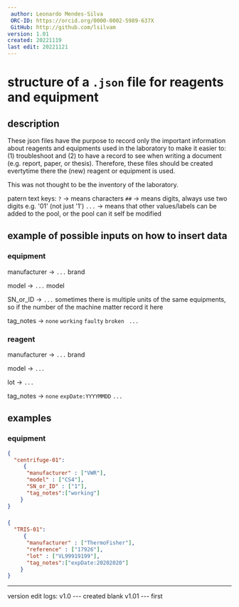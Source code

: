 ```yaml
---
 author: Leonardo Mendes-Silva
 ORC-ID: https://orcid.org/0000-0002-5989-637X
 GitHub: http://github.com/lsilvam
version: 1.01
created: 20221119
last edit: 20221121
---
```


# structure of a `.json` file for reagents and equipment

## description

These json files have the purpose to record only the important information about reagents and equipments used in the laboratory to make it easier to: (1) troubleshoot and (2) to have a record to see when writing a document (e.g. report, paper, or thesis). Therefore, these files should be created evertytime there the (new) reagent or equipment is used. 

This was not thought to be the inventory of the laboratory.

patern text keys: 
    `?` -> means characters
    `##` -> means digits, always use two digits e.g. '01' (not just '1') 
    `...` -> means that other values/labels can be added to the pool, or the pool can it self be modified

## example of possible inputs on how to insert data

### equipment

manufacturer -> `...` brand

model -> `...` model

SN_or_ID -> `...` sometimes there is multiple units of the same equipments, so if the number of the machine matter record it here 

tag_notes -> `none` `working` `faulty` `broken ` `...`

### reagent

manufacturer -> `...` brand

model -> `...` 

lot -> `...` 

tag_notes -> `none` `expDate:YYYYMMDD` `...`

## examples

### equipment

```json
{  
  "centrifuge-01":
     {
      "manufacturer" : ["VWR"],
      "model" : ["CS4"],
      "SN_or_ID" : ["1"],
      "tag_notes":["working"]
    }
}
```
###

```json
{  
  "TRIS-01":
     {
      "manufacturer" : ["ThermoFisher"],
      "reference" : ["17926"],
      "lot" : ["VL99919199"],
      "tag_notes":["expDate:20202020"]
    }
}
```
----
version edit logs:
v1.0 --- created blank
v1.01 --- first 
